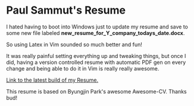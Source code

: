 # Paul Sammut's Resume

I hated having to boot into Windows just to update my resume and save to some
new file labeled **new_resume_for_Y_company_todays_date.docx**. 

So using Latex in Vim sounded so much better and fun! 

It was really painful setting everything up and tweaking things, but once I did,
having a version controlled resume with automatic PDF gen on every change and
being able to do it in Vim is really really awesome.

[Link to the latest build of my Resume.](base/resume.pdf)

This resume is based on Byungjin Park's awesome Awesome-CV. Thanks bud!
